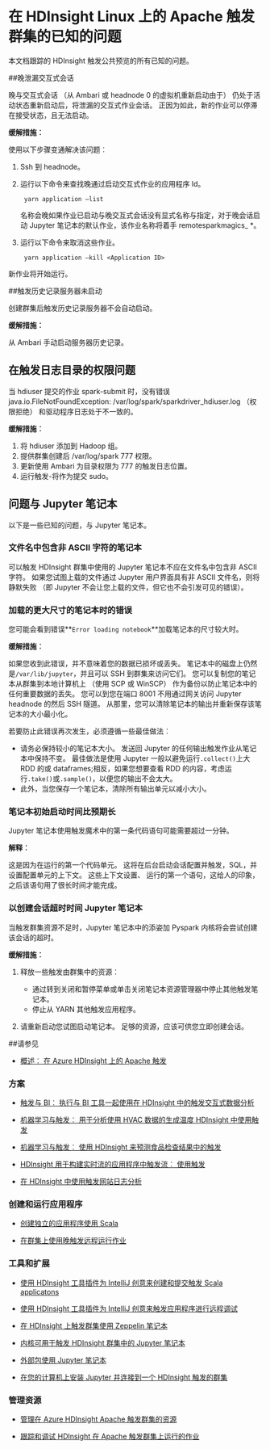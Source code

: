<properties 
    pageTitle="已知问题的 Apache 触发在 HDInsight |Microsoft Azure" 
    description="Apache 触发 HDInsight 中的已知的问题。" 
    services="hdinsight" 
    documentationCenter="" 
    authors="mumian" 
    manager="jhubbard" 
    editor="cgronlun"
    tags="azure-portal"/>

<tags 
    ms.service="hdinsight" 
    ms.workload="big-data" 
    ms.tgt_pltfrm="na" 
    ms.devlang="na" 
    ms.topic="article" 
    ms.date="08/25/2016" 
    ms.author="nitinme"/>

# <a name="known-issues-for-apache-spark-cluster-on-hdinsight-linux"></a>在 HDInsight Linux 上的 Apache 触发群集的已知的问题

本文档跟踪的 HDInsight 触发公共预览的所有已知的问题。  

##<a name="livy-leaks-interactive-session"></a>晚泄漏交互式会话
 
晚与交互式会话 （从 Ambari 或 headnode 0 的虚拟机重新启动由于） 仍处于活动状态重新启动后，将泄漏的交互式作业会话。 正因为如此，新的作业可以停滞在接受状态，且无法启动。

**缓解措施︰**

使用以下步骤变通解决该问题︰

1. Ssh 到 headnode。 
2. 运行以下命令来查找晚通过启动交互式作业的应用程序 Id。 

        yarn application –list

    名称会晚如果作业已启动与晚交互式会话没有显式名称与指定，对于晚会话启动 Jupyter 笔记本的默认作业，该作业名称将着手 remotesparkmagics_ *。 

3. 运行以下命令来取消这些作业。 

        yarn application –kill <Application ID>

新作业将开始运行。 

##<a name="spark-history-server-not-started"></a>触发历史记录服务器未启动 

创建群集后触发历史记录服务器不会自动启动。  

**缓解措施︰** 

从 Ambari 手动启动服务器历史记录。

## <a name="permission-issue-in-spark-log-directory"></a>在触发日志目录的权限问题 

当 hdiuser 提交的作业 spark-submit 时，没有错误 java.io.FileNotFoundException: /var/log/spark/sparkdriver_hdiuser.log （权限拒绝） 和驱动程序日志处于不一致的。 

**缓解措施︰**
 
1. 将 hdiuser 添加到 Hadoop 组。 
2. 提供群集创建后 /var/log/spark 777 权限。 
3. 更新使用 Ambari 为目录权限为 777 的触发日志位置。  
4. 运行触发-将作为提交 sudo。  

## <a name="issues-related-to-jupyter-notebooks"></a>问题与 Jupyter 笔记本

以下是一些已知的问题，与 Jupyter 笔记本。


### <a name="notebooks-with-non-ascii-characters-in-filenames"></a>文件名中包含非 ASCII 字符的笔记本

可以触发 HDInsight 群集中使用的 Jupyter 笔记本不应在文件名中包含非 ASCII 字符。 如果您试图上载的文件通过 Jupyter 用户界面具有非 ASCII 文件名，则将静默失败 （即 Jupyter 不会让您上载的文件，但它也不会引发可见的错误）。 

### <a name="error-while-loading-notebooks-of-larger-sizes"></a>加载的更大尺寸的笔记本时的错误

您可能会看到错误**`Error loading notebook`**加载笔记本的尺寸较大时。  

**缓解措施︰**

如果您收到此错误，并不意味着您的数据已损坏或丢失。  笔记本中的磁盘上仍然是`/var/lib/jupyter`，并且可以 SSH 到群集来访问它们。 您可以复制您的笔记本从群集到本地计算机上 （使用 SCP 或 WinSCP） 作为备份以防止笔记本中的任何重要数据的丢失。 您可以到您在端口 8001 不用通过网关访问 Jupyter headnode 的然后 SSH 隧道。  从那里，您可以清除笔记本的输出并重新保存该笔记本的大小最小化。

若要防止此错误再次发生，必须遵循一些最佳做法︰

* 请务必保持较小的笔记本大小。 发送回 Jupyter 的任何输出触发作业从笔记本中保持不变。  最佳做法是使用 Jupyter 一般以避免运行`.collect()`上大 RDD 的或 dataframes;相反，如果您想要查看 RDD 的内容，考虑运行`.take()`或`.sample()`，以便您的输出不会太大。
* 此外，当您保存一个笔记本，清除所有输出单元以减小大小。

### <a name="notebook-initial-startup-takes-longer-than-expected"></a>笔记本初始启动时间比预期长 

Jupyter 笔记本使用触发魔术中的第一条代码语句可能需要超过一分钟。  

**解释︰**
 
这是因为在运行的第一个代码单元。 这将在后台启动会话配置并触发，SQL，并设置配置单元的上下文。 这些上下文设置、 运行的第一个语句，这给人的印象，之后该语句用了很长时间才能完成。

### <a name="jupyter-notebook-timeout-in-creating-the-session"></a>以创建会话超时时间 Jupyter 笔记本

当触发群集资源不足时，Jupyter 笔记本中的添姿加 Pyspark 内核将会尝试创建该会话的超时。 

**缓解措施︰** 

1. 释放一些触发由群集中的资源︰

    - 通过转到关闭和暂停菜单或单击关闭笔记本资源管理器中停止其他触发笔记本。
    - 停止从 YARN 其他触发应用程序。

2. 请重新启动您试图启动笔记本。 足够的资源，应该可供您立即创建会话。

##<a name="see-also"></a>请参见

* [概述︰ 在 Azure HDInsight 上的 Apache 触发](hdinsight-apache-spark-overview.md)

### <a name="scenarios"></a>方案

* [触发与 BI︰ 执行与 BI 工具一起使用在 HDInsight 中的触发交互式数据分析](hdinsight-apache-spark-use-bi-tools.md)

* [机器学习与触发︰ 用于分析使用 HVAC 数据的生成温度 HDInsight 中使用触发](hdinsight-apache-spark-ipython-notebook-machine-learning.md)

* [机器学习与触发︰ 使用 HDInsight 来预测食品检查结果中的触发](hdinsight-apache-spark-machine-learning-mllib-ipython.md)

* [HDInsight 用于构建实时流的应用程序中触发流︰ 使用触发](hdinsight-apache-spark-eventhub-streaming.md)

* [在 HDInsight 中使用触发网站日志分析](hdinsight-apache-spark-custom-library-website-log-analysis.md)

### <a name="create-and-run-applications"></a>创建和运行应用程序

* [创建独立的应用程序使用 Scala](hdinsight-apache-spark-create-standalone-application.md)

* [在群集上使用晚触发远程运行作业](hdinsight-apache-spark-livy-rest-interface.md)

### <a name="tools-and-extensions"></a>工具和扩展

* [使用 HDInsight 工具插件为 IntelliJ 创意来创建和提交触发 Scala applicatons](hdinsight-apache-spark-intellij-tool-plugin.md)

* [使用 HDInsight 工具插件为 IntelliJ 创意来触发应用程序进行远程调试](hdinsight-apache-spark-intellij-tool-plugin-debug-jobs-remotely.md)

* [在 HDInsight 上触发群集使用 Zeppelin 笔记本](hdinsight-apache-spark-use-zeppelin-notebook.md)

* [内核可用于触发 HDInsight 群集中的 Jupyter 笔记本](hdinsight-apache-spark-jupyter-notebook-kernels.md)

* [外部包使用 Jupyter 笔记本](hdinsight-apache-spark-jupyter-notebook-use-external-packages.md)

* [在您的计算机上安装 Jupyter 并连接到一个 HDInsight 触发的群集](hdinsight-apache-spark-jupyter-notebook-install-locally.md)

### <a name="manage-resources"></a>管理资源

* [管理在 Azure HDInsight Apache 触发群集的资源](hdinsight-apache-spark-resource-manager.md)

* [跟踪和调试 HDInsight 在 Apache 触发群集上运行的作业](hdinsight-apache-spark-job-debugging.md)
